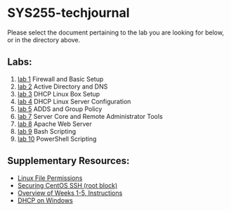 # SYS255-techjournal
Please select the document pertaining to the lab you are looking for below, or in the directory above.

## Labs:
 1. [lab 1](https://github.com/lenora4321/SYS255-techjournal/blob/master/lab1.md) Firewall and Basic Setup
 2. [lab 2](https://github.com/lenora4321/SYS255-techjournal/blob/master/lab2.md) Active Directory and DNS
 3. [lab 3](https://github.com/lenora4321/SYS255-techjournal/blob/master/lab3.md) DHCP Linux Box Setup
 4. [lab 4](https://github.com/lenora4321/SYS255-techjournal/blob/master/lab4.md) DHCP Linux Server Configuration
 5. [lab 5](https://github.com/lenora4321/SYS255-techjournal/blob/master/lab5.md) ADDS and Group Policy
 6. [lab 7](https://github.com/lenora4321/SYS255-techjournal/blob/master/lab7.md) Server Core and Remote Administrator Tools
 7. [lab 8](https://github.com/lenora4321/SYS255-techjournal/blob/master/lab8.md) Apache Web Server
 8. [lab 9](https://github.com/lenora4321/SYS255-techjournal/blob/master/lab9.md) Bash Scripting
 8. [lab 10](https://github.com/lenora4321/SYS255-techjournal/blob/master/lab10.md) PowerShell Scripting
 
 ## Supplementary Resources:
 - [Linux File Permissions](https://github.com/lenora4321/SYS255-techjournal/blob/master/Supplemental%20Entires/Linux%20File%20and%20Directory%20Permissions.md)
 - [Securing CentOS SSH (root block)](https://github.com/lenora4321/SYS255-techjournal/blob/master/Supplemental%20Entires/Securing%20CentOS%20SSH.md)
 - [Overview of Weeks 1-5, Instructions](https://github.com/lenora4321/SYS255-techjournal/blob/master/Supplemental%20Entires/Weeks%201%20-%205%20Overview.md)
 - [DHCP on Windows](https://github.com/lenora4321/SYS255-techjournal/blob/master/Supplemental%20Entires/DHCP%20on%20Windows.md)

